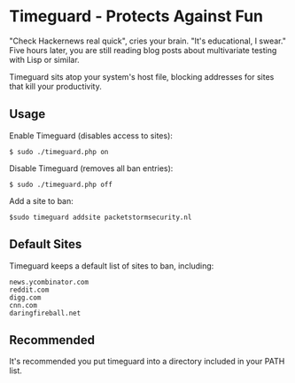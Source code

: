 Timeguard - Protects Against Fun
=================================

"Check Hackernews real quick", cries your brain. "It's educational, I swear."
Five hours later, you are still reading blog posts about multivariate testing with Lisp
or similar. 

Timeguard sits atop your system's host file, blocking addresses for 
sites that kill your productivity.

Usage
----------

Enable Timeguard (disables access to sites):

	$ sudo ./timeguard.php on

Disable Timeguard (removes all ban entries):

	$ sudo ./timeguard.php off

Add a site to ban:
	
	$sudo timeguard addsite packetstormsecurity.nl

Default Sites
-------------
Timeguard keeps a default list of sites to ban, including:
	
	news.ycombinator.com
	reddit.com
	digg.com
	cnn.com
	daringfireball.net
	
Recommended
-----------
It's recommended you put timeguard into a directory included in your PATH list.